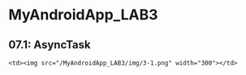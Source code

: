 # MyAndroidApp_LAB3

## 07.1: AsyncTask

<table>

<tbody>
<tr>

 
    <td><img src="/MyAndroidApp_LAB3/img/3-1.png" width="300"></td>


  
</tr>
</tbody>
</table>







